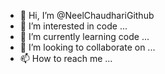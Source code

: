 - 👋 Hi, I’m @NeelChaudhariGithub
- 👀 I’m interested in code ...
- 🌱 I’m currently learning code ...
- 💞️ I’m looking to collaborate on ...
- 📫 How to reach me ...

<!---
NeelChaudhariGithub/NeelChaudhariGithub is a ✨ special ✨ repository because its `README.md` (this file) appears on your GitHub profile.
You can click the Preview link to take a look at your changes.
--->
